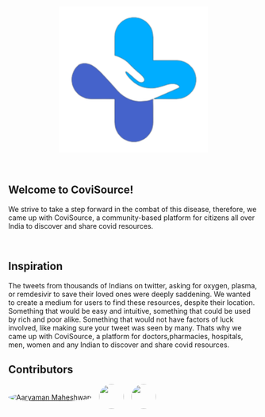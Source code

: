 <p align="center">
  <img src="https://github.com/Covisource/covisource/blob/master/assets/covisource.png?raw=true" alt="Covisource Logo" width="300" />
</p>

<br>

## **Welcome to CoviSource!**

We strive to take a step forward in the combat of this disease, therefore, we came up with CoviSource, a community-based platform for citizens all over India to discover and share covid resources.

<br>

## **Inspiration**

The tweets from thousands of Indians on twitter, asking for oxygen, plasma, or remdesivir to save their loved ones were deeply saddening. We wanted to create a medium for users to find these resources, despite their location. Something that would be easy and intuitive, something that could be used by rich and poor alike. Something that would not have factors of luck involved, like making sure your tweet was seen by many. Thats why we came up with CoviSource, a platform for doctors,pharmacies, hospitals, men, women and any Indian to discover and share covid resources.

## **Contributors**

<div style="margin-top: 14px; display: flex; align-items: center; flex-wrap: wrap;">
    <a href="https://github.com/fullstackslayer">
        <img src="https://avatars.githubusercontent.com/u/67153585?s=100&v=4" alt="Aaryaman Maheshwari" style="width: 50px; height: 50px; object-fit: contain; border-radius: 50%; margin-right: 15px;">
        </img>
    </a>
    <a href="https://github.com/XtremeDevX">
        <img src="https://avatars.githubusercontent.com/u/63039748?s=100&v=4" alt="" style="width: 50px; height: 50px; object-fit: contain; border-radius: 50%; margin-right: 15px;"></img> 
    </a>
    <a href="https://github.com/samrath2007">
        <img src="https://avatars.githubusercontent.com/u/69572668?s=100&v=4" alt="" style="width: 50px; height: 50px; object-fit: contain; border-radius: 50%; margin-right: 15px;"></img> 
    </a>     
</div>
